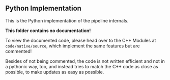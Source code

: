 
## Python Implementation

This is the Python implementation of the pipeline internals.

**This folder contains no documentation!**

To view the documented code, please head over to the C++ Modules at `code/native/source`,
which implement the same features but are commented!

Besides of not being commented, the code is not written efficient and not in a
pythonic way, too, and instead tries to match the C++ code as close as possible,
to make updates as easy as possible.

